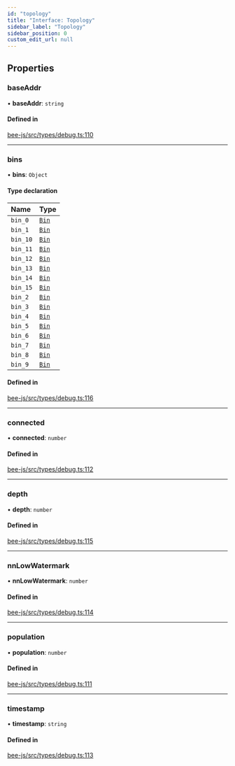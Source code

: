 ```yaml
---
id: "topology"
title: "Interface: Topology"
sidebar_label: "Topology"
sidebar_position: 0
custom_edit_url: null
---
```


## Properties

### baseAddr

• **baseAddr**: `string`

#### Defined in

[bee-js/src/types/debug.ts:110](https://github.com/ethersphere/bee-js/blob/0e69ca1/src/types/debug.ts#L110)

___

### bins

• **bins**: `Object`

#### Type declaration

| Name | Type |
| :------ | :------ |
| `bin_0` | [`Bin`](bin.md) |
| `bin_1` | [`Bin`](bin.md) |
| `bin_10` | [`Bin`](bin.md) |
| `bin_11` | [`Bin`](bin.md) |
| `bin_12` | [`Bin`](bin.md) |
| `bin_13` | [`Bin`](bin.md) |
| `bin_14` | [`Bin`](bin.md) |
| `bin_15` | [`Bin`](bin.md) |
| `bin_2` | [`Bin`](bin.md) |
| `bin_3` | [`Bin`](bin.md) |
| `bin_4` | [`Bin`](bin.md) |
| `bin_5` | [`Bin`](bin.md) |
| `bin_6` | [`Bin`](bin.md) |
| `bin_7` | [`Bin`](bin.md) |
| `bin_8` | [`Bin`](bin.md) |
| `bin_9` | [`Bin`](bin.md) |

#### Defined in

[bee-js/src/types/debug.ts:116](https://github.com/ethersphere/bee-js/blob/0e69ca1/src/types/debug.ts#L116)

___

### connected

• **connected**: `number`

#### Defined in

[bee-js/src/types/debug.ts:112](https://github.com/ethersphere/bee-js/blob/0e69ca1/src/types/debug.ts#L112)

___

### depth

• **depth**: `number`

#### Defined in

[bee-js/src/types/debug.ts:115](https://github.com/ethersphere/bee-js/blob/0e69ca1/src/types/debug.ts#L115)

___

### nnLowWatermark

• **nnLowWatermark**: `number`

#### Defined in

[bee-js/src/types/debug.ts:114](https://github.com/ethersphere/bee-js/blob/0e69ca1/src/types/debug.ts#L114)

___

### population

• **population**: `number`

#### Defined in

[bee-js/src/types/debug.ts:111](https://github.com/ethersphere/bee-js/blob/0e69ca1/src/types/debug.ts#L111)

___

### timestamp

• **timestamp**: `string`

#### Defined in

[bee-js/src/types/debug.ts:113](https://github.com/ethersphere/bee-js/blob/0e69ca1/src/types/debug.ts#L113)
